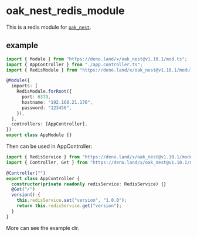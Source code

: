 # oak_nest_redis_module

This is a redis module for [`oak_nest`](https://deno.land/x/oak_nest).

## example

```typescript
import { Module } from "https://deno.land/x/oak_nest@v1.10.1/mod.ts";
import { AppController } from "./app.controller.ts";
import { RedisModule } from "https://deno.land/x/oak_nest@v1.10.1/modules/redis/mod.ts";

@Module({
  imports: [
    RedisModule.forRoot({
      port: 6379,
      hostname: "192.168.21.176",
      password: "123456",
    }),
  ],
  controllers: [AppController],
})
export class AppModule {}
```

Then can be used in AppController:

```ts
import { RedisService } from "https://deno.land/x/oak_nest@v1.10.1/modules/redis/mod.ts";
import { Controller, Get } from "https://deno.land/x/oak_nest@v1.10.1/mod.ts";

@Controller("")
export class AppController {
  constructor(private readonly redisService: RedisService) {}
  @Get("/")
  version() {
    this.redisService.set("version", "1.0.0");
    return this.redisService.get("version");
  }
}
```

More can see the example dir.
